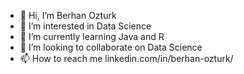 - 👋 Hi, I’m Berhan Ozturk
- 👀 I’m interested in Data Science
- 🌱 I’m currently learning Java and R
- 💞️ I’m looking to collaborate on Data Science
- 📫 How to reach me linkedin.com/in/berhan-ozturk/

<!---
BerhanOztrk/BerhanOztrk is a ✨ special ✨ repository because its `README.md` (this file) appears on your GitHub profile.
You can click the Preview link to take a look at your changes.
--->
